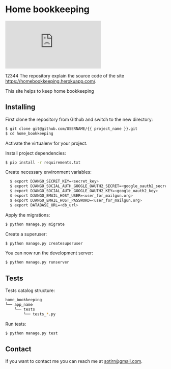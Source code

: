 # Home bookkeeping

<!--- These are examples. See https://shields.io for others or to customize this set of shields. You might want to include dependencies, project status and licence info here --->
![GitHub repo size](https://img.shields.io/github/repo-size/scottydocs/README-template.md)

12344
The repository explain the source code of the site https://homebookkeeping.herokuapp.com/.

This site helps to keep home bookkeeping

## Installing

First clone the repository from Github and switch to the new directory:

```bash
$ git clone git@github.com/USERNAME/{{ project_name }}.git
$ cd home_bookkeeping
```

Activate the virtualenv for your project.

Install project dependencies:

```bash
$ pip install -r requirements.txt
```

Create necessary environment variables:

```bash
  $ export DJANGO_SECRET_KEY=<secret_key>
  $ export DJANGO_SOCIAL_AUTH_GOOGLE_OAUTH2_SECRET=<google_oauth2_secret>
  $ export DJANGO_SOCIAL_AUTH_GOOGLE_OAUTH2_KEY=<google_oauth2_key>
  $ export DJANGO_EMAIL_HOST_USER=<user_for_mailgun.org>
  $ export DJANGO_EMAIL_HOST_PASSWORD=<user_for_mailgun.org>
  $ export DATABASE_URL=<db_url>
```

Apply the migrations:

```bash
$ python manage.py migrate
```

Create a superuser:

```bash
$ python manage.py createsuperuser
```

You can now run the development server:

```bash
$ python manage.py runserver
```


## Tests

Tests catalog structure:

```bash
home_bookkeeping
└── app_name
    └── tests
        └── tests_*.py
```

Run tests:

```bash
$ python manage.py test
```

## Contact

If you want to contact me you can reach me at sotirr@gmail.com.
